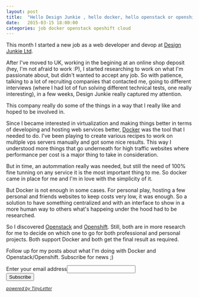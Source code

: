 ```yaml
---
layout: post
title:  "Hello Design Junkie , hello docker, hello openstack or openshift, hello cloud"
date:   2015-03-15 18:00:00
categories: job docker openstack opeshift cloud
---
```


This month I started a new job as a web developer and devop at [Design Junkie Ltd](http://www.designjunkie.com/).

After I've moved to UK, working in the begining at an online shop deposit (hey, I'm not afraid to work :P), I started researching to work on what I'm passionate about, but didn't wanted to accept any job. So with patience, talking to a lot of recruiting companies that contacted me, going to different interviews (where I had lot of fun solving different technical tests, one really interesting), in a few weeks, Design Junkie really captured my attention.

This company really do some of the things in a way that I really like and hoped to be involved in.

Since I became interested in virtualization and making things better in terms of developing and hosting web services better, [Docker](http://www.docker.com/) was the tool that I needed to do. I've been playing to create various recipes to work on multiple vps servers manually and got some nice results. This way I understood more things that go underneath for high traffic websites where performance per cost is a major thing to take in consideration.

But in time, an autommation really was needed, but still the need of 100% fine tunning on any service it is the most important thing to me. So docker came in place for me and I'm in love with the simplicity of it.

But Docker is not enough in some cases. For personal play, hosting a few personal and friends websites to keep costs very low, it was enough. So a solution to have something centralized and with an interface to show in a more human way to others what's happeing under the hood had to be researched.

So I discovered [Openstack](http://www.openstack.com/) and [Openshift](http://www.openshift.com/). Still, both are in more research for me to decide on which one to go for both professional and personal projects. Both support Docker and both get the final result as required.

Follow up for my posts about what I'm doing with Docker and Openstack/Openshift. Subscribe for news ;)

<form action="https://tinyletter.com/gabemeuk" method="post" target="popupwindow" onsubmit="window.open('https://tinyletter.com/gabemeuk', 'popupwindow', 'scrollbars=yes,width=800,height=600');return true"><div class="form-group"><label for="tlemail">Enter your email address</label><input class="form-control" type="email" name="email" id="tlemail" /></div><input type="hidden" value="1" name="embed"/><button class="btn btn-default" type="submit">Subscribe</button><p><small><em><a href="https://tinyletter.com">powered by TinyLetter</a></em></small></p></form>
